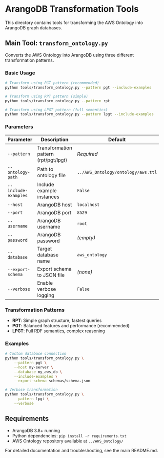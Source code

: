# ArangoDB Transformation Tools

This directory contains tools for transforming the AWS Ontology into ArangoDB graph databases.

## Main Tool: `transform_ontology.py`

Converts the AWS Ontology into ArangoDB using three different transformation patterns.

### Basic Usage

```bash
# Transform using PGT pattern (recommended)
python tools/transform_ontology.py --pattern pgt --include-examples

# Transform using RPT pattern (simple)
python tools/transform_ontology.py --pattern rpt

# Transform using LPGT pattern (full semantics)
python tools/transform_ontology.py --pattern lpgt --include-examples
```

### Parameters

| Parameter | Description | Default |
|-----------|-------------|---------|
| `--pattern` | Transformation pattern (rpt/pgt/lpgt) | *Required* |
| `--ontology-path` | Path to ontology file | `../AWS_Ontology/ontology/aws.ttl` |
| `--include-examples` | Include example instances | `False` |
| `--host` | ArangoDB host | `localhost` |
| `--port` | ArangoDB port | `8529` |
| `--username` | ArangoDB username | `root` |
| `--password` | ArangoDB password | *(empty)* |
| `--database` | Target database name | `aws_ontology` |
| `--export-schema` | Export schema to JSON file | *(none)* |
| `--verbose` | Enable verbose logging | `False` |

### Transformation Patterns

- **RPT**: Simple graph structure, fastest queries
- **PGT**: Balanced features and performance (recommended)
- **LPGT**: Full RDF semantics, complex reasoning

### Examples

```bash
# Custom database connection
python tools/transform_ontology.py \
    --pattern pgt \
    --host my-server \
    --database my_aws_db \
    --include-examples \
    --export-schema schemas/schema.json

# Verbose transformation
python tools/transform_ontology.py \
    --pattern lpgt \
    --verbose
```

## Requirements

- ArangoDB 3.8+ running
- Python dependencies: `pip install -r requirements.txt`
- AWS Ontology repository available at `../AWS_Ontology/`

For detailed documentation and troubleshooting, see the main README.md. 